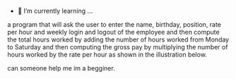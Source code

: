 

- 🌱 I’m currently learning ...


a program that will ask the user to enter the name, birthday, position, rate per hour and weekly login and logout of the employee and then compute the total hours worked by adding the number of hours worked from Monday to Saturday and then computing the gross pay by multiplying the number of hours worked by the rate per hour as shown in the illustration below.   

can someone help me im a begginer.




